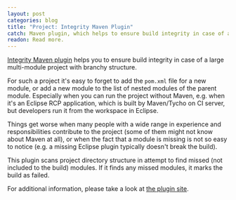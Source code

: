 ```yaml
---
layout: post
categories: blog
title: "Project: Integrity Maven Plugin"
catch: Maven plugin, which helps to ensure build integrity in case of a large multi-module project with branchy structure.
readon: Read more.
---
```


[Integrity Maven plugin](https://github.com/xored/integrity-maven-plugin) helps you to ensure build integrity in case of a large multi-module project with branchy structure.

For such a project it's easy to forget to add the `pom.xml` file for a new module, or add a new module to the list
of nested modules of the parent module. Especially when you can run the project without Maven, e.g. when it's
an Eclipse RCP application, which is built by Maven/Tycho on CI server, but developers run it from the workspace in
Eclipse.

Things get worse when many people with a wide range in experience and responsibilities contribute to the project
(some of them might not know about Maven at all), or when the fact that a module is missing is not so easy to notice
(e.g. a missing Eclipse plugin typically doesn't break the build).

This plugin scans project directory structure in attempt to find missed (not included to the build) modules.
If it finds any missed modules, it marks the build as failed.

For additional information, please take a look at [the plugin site](http://xored.github.io/integrity-maven-plugin).
